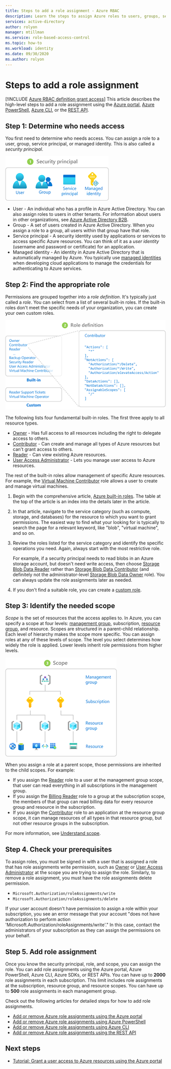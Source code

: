 ```yaml
---
title: Steps to add a role assignment - Azure RBAC
description: Learn the steps to assign Azure roles to users, groups, service principals, or managed identities using Azure role-based access control (Azure RBAC).
services: active-directory
author: rolyon
manager: mtillman
ms.service: role-based-access-control
ms.topic: how-to
ms.workload: identity
ms.date: 09/30/2020
ms.author: rolyon
---
```


# Steps to add a role assignment

[!INCLUDE [Azure RBAC definition grant access](../../includes/role-based-access-control-definition-grant.md)] This article describes the high-level steps to add a role assignment using the [Azure portal](role-assignments-portal.md), [Azure PowerShell](role-assignments-powershell.md), [Azure CLI](role-assignments-cli.md), or the [REST API](role-assignments-rest.md).

## Step 1: Determine who needs access

You first need to determine who needs access. You can assign a role to a user, group, service principal, or managed identity. This is also called a *security principal*.

![Security principal for a role assignment](./media/shared/rbac-security-principal.png)

- User - An individual who has a profile in Azure Active Directory. You can also assign roles to users in other tenants. For information about users in other organizations, see [Azure Active Directory B2B](../active-directory/b2b/what-is-b2b.md).
- Group - A set of users created in Azure Active Directory. When you assign a role to a group, all users within that group have that role. 
- Service principal - A security identity used by applications or services to access specific Azure resources. You can think of it as a *user identity* (username and password or certificate) for an application.
- Managed identity - An identity in Azure Active Directory that is automatically managed by Azure. You typically use [managed identities](../active-directory/managed-identities-azure-resources/overview.md) when developing cloud applications to manage the credentials for authenticating to Azure services.

## Step 2: Find the appropriate role

Permissions are grouped together into a *role definition*. It's typically just called a *role*. You can select from a list of several built-in roles. If the built-in roles don't meet the specific needs of your organization, you can create your own custom roles.

![Role definition for a role assignment](./media/shared/rbac-role-definition.png)

The following lists four fundamental built-in roles. The first three apply to all resource types.

- [Owner](built-in-roles.md#owner) - Has full access to all resources including the right to delegate access to others.
- [Contributor](built-in-roles.md#contributor) - Can create and manage all types of Azure resources but can't grant access to others.
- [Reader](built-in-roles.md#reader) - Can view existing Azure resources.
- [User Access Administrator](built-in-roles.md#user-access-administrator) - Lets you manage user access to Azure resources.

The rest of the built-in roles allow management of specific Azure resources. For example, the [Virtual Machine Contributor](built-in-roles.md#virtual-machine-contributor) role allows a user to create and manage virtual machines.

1. Begin with the comprehensive article, [Azure built-in roles](built-in-roles.md). The table at the top of the article is an index into the details later in the article.

1. In that article, navigate to the service category (such as compute, storage, and databases) for the resource to which you want to grant permissions. The easiest way to find what your looking for is typically to search the page for a relevant keyword, like "blob", "virtual machine", and so on.

1. Review the roles listed for the service category and identify the specific operations you need. Again, always start with the most restrictive role.

    For example, if a security principal needs to read blobs in an Azure storage account, but doesn't need write access, then choose [Storage Blob Data Reader](built-in-roles.md#storage-blob-data-reader) rather than [Storage Blob Data Contributor](built-in-roles.md#storage-blob-data-contributor) (and definitely not the administrator-level [Storage Blob Data Owner](built-in-roles.md#storage-blob-data-owner) role). You can always update the role assignments later as needed.

1. If you don't find a suitable role, you can create a [custom role](custom-roles.md).

## Step 3: Identify the needed scope

*Scope* is the set of resources that the access applies to. In Azure, you can specify a scope at four levels: [management group](../governance/management-groups/overview.md), subscription, [resource group](../azure-resource-manager/management/overview.md#resource-groups), and resource. Scopes are structured in a parent-child relationship. Each level of hierarchy makes the scope more specific. You can assign roles at any of these levels of scope. The level you select determines how widely the role is applied. Lower levels inherit role permissions from higher levels. 

![Scope for a role assignment](./media/shared/rbac-scope.png)

When you assign a role at a parent scope, those permissions are inherited to the child scopes. For example:

- If you assign the [Reader](built-in-roles.md#reader) role to a user at the management group scope, that user can read everything in all subscriptions in the management group.
- If you assign the [Billing Reader](built-in-roles.md#billing-reader) role to a group at the subscription scope, the members of that group can read billing data for every resource group and resource in the subscription.
- If you assign the [Contributor](built-in-roles.md#contributor) role to an application at the resource group scope, it can manage resources of all types in that resource group, but not other resource groups in the subscription.

 For more information, see [Understand scope](scope-overview.md).

## Step 4. Check your prerequisites

To assign roles, you must be signed in with a user that is assigned a role that has role assignments write permission, such as [Owner](built-in-roles.md#owner) or [User Access Administrator](built-in-roles.md#user-access-administrator) at the scope you are trying to assign the role. Similarly, to remove a role assignment, you must have the role assignments delete permission.

- `Microsoft.Authorization/roleAssignments/write`
- `Microsoft.Authorization/roleAssignments/delete`

If your user account doesn't have permission to assign a role within your subscription, you see an error message that your account "does not have authorization to perform action 'Microsoft.Authorization/roleAssignments/write'." In this case, contact the administrators of your subscription as they can assign the permissions on your behalf.

## Step 5. Add role assignment

Once you know the security principal, role, and scope, you can assign the role. You can add role assignments using the Azure portal, Azure PowerShell, Azure CLI, Azure SDKs, or REST APIs. You can have up to **2000** role assignments in each subscription. This limit includes role assignments at the subscription, resource group, and resource scopes. You can have up to **500** role assignments in each management group.

Check out the following articles for detailed steps for how to add role assignments.

- [Add or remove Azure role assignments using the Azure portal](role-assignments-portal.md)
- [Add or remove Azure role assignments using Azure PowerShell](role-assignments-powershell.md)
- [Add or remove Azure role assignments using Azure CLI](role-assignments-cli.md)
- [Add or remove Azure role assignments using the REST API](role-assignments-rest.md)

## Next steps

- [Tutorial: Grant a user access to Azure resources using the Azure portal](quickstart-assign-role-user-portal.md)
